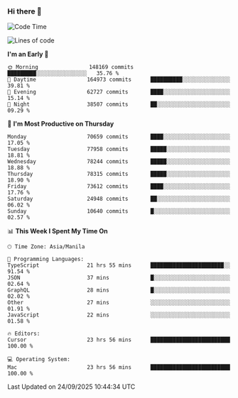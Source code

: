 ### Hi there 👋

<!--START_SECTION:waka-->
![Code Time](http://img.shields.io/badge/Code%20Time-6%2C301%20hrs%2032%20mins-blue)

![Lines of code](https://img.shields.io/badge/From%20Hello%20World%20I%27ve%20Written-141.6%20million%20lines%20of%20code-blue)

**I'm an Early 🐤** 

```text
🌞 Morning                148169 commits      █████████░░░░░░░░░░░░░░░░   35.76 % 
🌆 Daytime                164973 commits      ██████████░░░░░░░░░░░░░░░   39.81 % 
🌃 Evening                62727 commits       ████░░░░░░░░░░░░░░░░░░░░░   15.14 % 
🌙 Night                  38507 commits       ██░░░░░░░░░░░░░░░░░░░░░░░   09.29 % 
```
📅 **I'm Most Productive on Thursday** 

```text
Monday                   70659 commits       ████░░░░░░░░░░░░░░░░░░░░░   17.05 % 
Tuesday                  77958 commits       █████░░░░░░░░░░░░░░░░░░░░   18.81 % 
Wednesday                78244 commits       █████░░░░░░░░░░░░░░░░░░░░   18.88 % 
Thursday                 78315 commits       █████░░░░░░░░░░░░░░░░░░░░   18.90 % 
Friday                   73612 commits       ████░░░░░░░░░░░░░░░░░░░░░   17.76 % 
Saturday                 24948 commits       ██░░░░░░░░░░░░░░░░░░░░░░░   06.02 % 
Sunday                   10640 commits       █░░░░░░░░░░░░░░░░░░░░░░░░   02.57 % 
```


📊 **This Week I Spent My Time On** 

```text
🕑︎ Time Zone: Asia/Manila

💬 Programming Languages: 
TypeScript               21 hrs 55 mins      ███████████████████████░░   91.54 % 
JSON                     37 mins             █░░░░░░░░░░░░░░░░░░░░░░░░   02.64 % 
GraphQL                  28 mins             █░░░░░░░░░░░░░░░░░░░░░░░░   02.02 % 
Other                    27 mins             ░░░░░░░░░░░░░░░░░░░░░░░░░   01.91 % 
JavaScript               22 mins             ░░░░░░░░░░░░░░░░░░░░░░░░░   01.58 % 

🔥 Editors: 
Cursor                   23 hrs 56 mins      █████████████████████████   100.00 % 

💻 Operating System: 
Mac                      23 hrs 56 mins      █████████████████████████   100.00 % 
```


 Last Updated on 24/09/2025 10:44:34 UTC
<!--END_SECTION:waka-->


<!--
**rad182/rad182** is a ✨ _special_ ✨ repository because its `README.md` (this file) appears on your GitHub profile.

Here are some ideas to get you started:

- 🔭 I’m currently working on ...
- 🌱 I’m currently learning ...
- 👯 I’m looking to collaborate on ...
- 🤔 I’m looking for help with ...
- 💬 Ask me about ...
- 📫 How to reach me: ...
- 😄 Pronouns: ...
- ⚡ Fun fact: ...
-->
